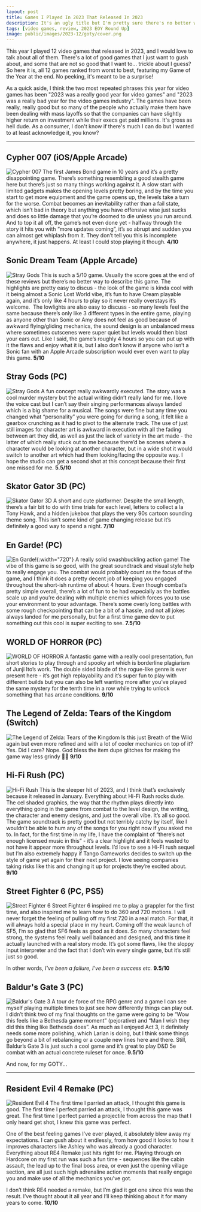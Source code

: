 ```yaml
---
layout: post
title: Games I Played In 2023 That Released In 2023
description: It's an ugly title but I'm pretty sure there's no better way to convey what this article is about
tags: [video games, review, 2023 EOY Round Up]
image: public/images/2023-12/goty/cover.png
---
```


This year I played 12 video games that released in 2023, and I would love to talk about all of them. There's a lot of good games that I just want to gush about, and some that are not so good that I want to... trickle about I guess? So here it is, all 12 games ranked from worst to best, featuring my Game of the Year at the end. No peeking, it's meant to be a surprise!

As a quick aside, I think the two most repeated phrases this year for video games has been "2023 was a really good year for video games" and "2023 was a really bad year for the video games industry". The games have been really, really good but so many of the people who actually make them have been dealing with mass layoffs so that the companies can have slightly higher return on investment while their execs get paid millions. It's gross as hell dude. As a consumer, I don't know if there's much I can do but I wanted to at least acknowledge it, you know?

<hr>

## Cypher 007 (iOS/Apple Arcade)
![Cypher 007](/public/images/2023-12/goty/cypher007.jpeg)
The first James Bond game in 10 years and it’s a pretty disappointing game. There’s something resembling a good stealth game here but there’s just so many things working against it. A slow start with limited gadgets makes the opening levels pretty boring, and by the time you start to get more equipment and the game opens up, the levels take a turn for the worse. Combat becomes an inevitability rather than a fail state, which isn’t bad in theory but anything you have offensive wise just sucks and does so little damage that you’re doomed to die unless you run around. And to top it all off, the game’s not even done yet - halfway through the story it hits you with “more updates coming”, it’s so abrupt and sudden you can almost get whiplash from it. They don’t tell you this is incomplete anywhere, it just happens. At least I could stop playing it though. **4/10**

## Sonic Dream Team (Apple Arcade)
![Stray Gods](/public/images/2023-12/goty/sonicdreamteam.jpeg)
This is such a 5/10 game. Usually the score goes at the end of these reviews but there’s no better way to describe this game. The highlights are pretty easy to discus - the look of the game is kinda cool with it being almost a Sonic Lost World vibe, it’s fun to have Cream playable again, and it’s only like 4 hours to play so it never really overstays it’s welcome.  The lowlights are also easy to discuss - so many levels feel the same because there’s only like 3 different types in the entire game, playing as anyone other than Sonic or Amy does not feel as good because of awkward flying/gliding mechanics, the sound design is an unbalanced mess where sometimes cutscenes were super quiet but levels would then blast your ears out. Like I said, the game’s roughly 4 hours so you can put up with it the flaws and enjoy what it is, but I also don’t know if anyone who isn’t a Sonic fan with an Apple Arcade subscription would ever even want to play this game. **5/10**

## Stray Gods (PC)
![Stray Gods](/public/images/2023-12/goty/straygods.jpeg)
A fun concept really awkwardly executed. The story was a cool murder mystery but the actual writing didn’t really land for me. I love the voice cast but I can’t say their singing performances always landed which is a big shame for a musical. The songs were fine but any time you changed what “personality” you were going for during a song, it felt like a gearbox crunching as it had to pivot to the alternate track. The use of just still images for character art is awkward in execution with all the fading between art they did, as well as just the lack of variety in the art made - the latter of which really stuck out to me because there’d be scenes where a character would be looking at another character, but in a wide shot it would switch to another art which had them looking/facing the opposite way. I hope the studio can get a second shot at this concept because their first one missed for me. **5.5/10**


## Skator Gator 3D (PC)
![Skator Gator 3D](/public/images/2023-12/goty/skatorgator3d.jpeg)
A short and cute platformer. Despite the small length, there’s a fair bit to do with time trials for each level, letters to collect a la Tony Hawk, and a hidden jukebox that plays the very 90s cartoon sounding theme song. This isn’t some kind of game changing release but it’s definitely a good way to spend a night. **7/10**

## En Garde! (PC)
![En Garde!](/public/images/2023-12/goty/engarde-test.png){:width="720"}
A really solid swashbuckling action game! The vibe of this game is so good, with the great soundtrack and visual style help to really engage you. The combat would probably count as the focus of the game, and I think it does a pretty decent job of keeping you engaged throughout the short-ish runtime of about 4 hours. Even though combat’s pretty simple overall, there’s a lot of fun to be had especially as the battles scale up and you’re dealing with multiple enemies which forces you to use your environment to your advantage. There’s some overly long battles with some rough checkpointing that can be a bit of a hassle, and not all jokes always landed for me personally, but for a first time game dev to put something out this cool is super exciting to see. **7.5/10**

## WORLD OF HORROR (PC)
![WORLD OF HORROR](/public/images/2023-12/goty/woh.jpg)
A fantastic game with a really cool presentation, fun short stories to play through and spooky art which is borderline plagiarism of Junji Ito’s work. The double sided blade of the rogue-like genre is ever present here - it’s got high replayability and it’s super fun to play with different builds but you can also be left wanting more after you’ve played the same mystery for the tenth time in a row while trying to unlock something that has arcane conditions. **9/10**

## The Legend of Zelda: Tears of the Kingdom (Switch)
![The Legend of Zelda: Tears of the Kingdom](/public/images/2023-12/goty/totk.jpg)
Is this just Breath of the Wild again but even more refined and with a lot of cooler mechanics on top of it? Yes. Did I care? Nope. God bless the item dupe glitches for making the game way less grindy 🙏🏻 **9/10**

## Hi-Fi Rush (PC)
![Hi-Fi Rush](/public/images/2023-12/goty/hifirush.jpeg)
This is the sleeper hit of 2023, and I think that’s exclusively because it released in January. Everything about Hi-Fi Rush rocks dude. The cel shaded graphics, the way that the rhythm plays directly into everything going in the game from combat to the level design, the writing, the character and enemy designs, and just the overall vibe. It’s all so good. The game soundtrack is pretty good but not terribly catchy by itself, like I wouldn’t be able to hum any of the  songs for you right now if you asked me to. In fact, for the first time in my life, I have the complaint of “there’s not enough licensed music in this” - it’s a clear highlight and it feels wasted to not have it appear more throughout levels. I’d love to see a Hi-FI rush sequel but I’m also extremely happy if Tango Gameworks decides to switch up the style of game yet again for their next project. I love seeing companies taking risks like this and changing it up for projects they’re excited about. **9/10**

## Street Fighter 6 (PC, PS5)
![Street Fighter 6](/public/images/2023-12/goty/sf6.jpg)
Street Fighter 6 inspired me to play a grappler for the first time, and also inspired me to learn how to do 360 and 720 motions. I will never forget the feeling of pulling off my first 720 in a real match. For that, it will always hold a special place in my heart. Coming off the weak launch of SF5, I’m so glad that SF6 feels as good as it does. So many characters feel strong, the systems feel really well balanced and designed, and this time it actually launched with a real story mode. It’s got some flaws, like the sloppy input interpreter and the fact that I don’t win every single game, but it’s still just so good. 

In other words, *I've been a failure, I've been a success etc.* **9.5/10**

## Baldur's Gate 3 (PC)
![Baldur's Gate 3](/public/images/2023-12/goty/bg3.jpg)
A tour de force of the RPG genre and a game I can see myself playing multiple times to just see how differently things can play out. I didn’t think two of my final thoughts on the game were going to be “Wow this feels like a Bethesda game moment” (pejorative) and “Man I wish they did this thing like Bethesda does”. As much as I enjoyed Act 3, it definitely needs some more polishing, which Larian is doing, but I think some things go beyond a bit of rebalancing or a couple new lines here and there. Still, Baldur’s Gate 3 is just such a cool game and it’s great to play D&D 5e combat with an actual concrete ruleset for once. **9.5/10**


And now, for my GOTY...
<hr>

## Resident Evil 4 Remake (PC)
![Resident Evil 4](/public/images/2023-12/goty/re4make.jpg)
The first time I parried an attack, I thought this game is good. The first time I perfect parried an attack, I thought this game was great. The first time I perfect parried a projectile from across the map that I only heard get shot, I knew this game was perfect. 

One of the best feeling games I’ve ever played, it absolutely blew away my expectations. I can gush about it endlessly, from how good it looks to how it improves characters like Ashley who was already a good character. Everything about RE4 Remake just hits right for me. Playing through on Hardcore on my first run was such a fun time - sequences like the cabin assault, the lead up to the final boss area, or even just the opening village section, are all just such high adrenaline action moments that really engage you and make use of all the mechanics you've got.

I don’t think RE4 needed a remake, but I’m glad it got one since this was the result. I’ve thought about it all year and I’ll keep thinking about it for many years to come. **10/10**

